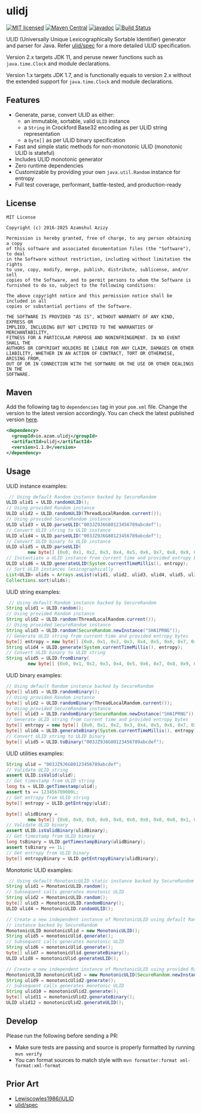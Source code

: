 # ulidj

[![MIT licensed](https://img.shields.io/badge/license-mit-blue.svg)](https://raw.githubusercontent.com/azam/ulidj/master/license)
[![Maven Central](https://img.shields.io/maven-central/v/io.azam.ulidj/ulidj)](https://central.sonatype.com/artifact/io.azam.ulidj/ulidj)
[![javadoc](https://javadoc.io/badge2/io.azam.ulidj/ulidj/javadoc.svg)](https://javadoc.io/doc/io.azam.ulidj/ulidj)
[![Build Status](https://github.com/azam/ulidj/actions/workflows/build.yml/badge.svg)](https://github.com/azam/ulidj/actions/workflows/build.yml)

ULID (Universally Unique Lexicographically Sortable Identifier) generator and parser for Java. Refer [ulid/spec](https://github.com/ulid/spec) for a more detailed ULID specification.

Version 2.x targets JDK 11, and peruse newer functions such as `java.time.Clock` and module declarations.

Version 1.x targets JDK 1.7, and is functionally equals to version 2.x without the extended support for `java.time.Clock` and module declarations.

## Features

* Generate, parse, convert ULID as either:
  * an immutable, sortable, valid `ULID` instance
  * a `String` in Crockford Base32 encoding as per ULID string representation 
  * a `byte[]` as per ULID binary specification
* Fast and simple static methods for non-monotonic ULID (monotonic ULID is stateful)
* Includes ULID monotonic generator
* Zero runtime dependencies
* Customizable by providing your own `java.util.Random` instance for entropy
* Full test coverage, performant, battle-tested, and production-ready

## License

```
MIT License

Copyright (c) 2016-2025 Azamshul Azizy

Permission is hereby granted, free of charge, to any person obtaining a copy
of this software and associated documentation files (the "Software"), to deal
in the Software without restriction, including without limitation the rights
to use, copy, modify, merge, publish, distribute, sublicense, and/or sell
copies of the Software, and to permit persons to whom the Software is
furnished to do so, subject to the following conditions:

The above copyright notice and this permission notice shall be included in all
copies or substantial portions of the Software.

THE SOFTWARE IS PROVIDED "AS IS", WITHOUT WARRANTY OF ANY KIND, EXPRESS OR
IMPLIED, INCLUDING BUT NOT LIMITED TO THE WARRANTIES OF MERCHANTABILITY,
FITNESS FOR A PARTICULAR PURPOSE AND NONINFRINGEMENT. IN NO EVENT SHALL THE
AUTHORS OR COPYRIGHT HOLDERS BE LIABLE FOR ANY CLAIM, DAMAGES OR OTHER
LIABILITY, WHETHER IN AN ACTION OF CONTRACT, TORT OR OTHERWISE, ARISING FROM,
OUT OF OR IN CONNECTION WITH THE SOFTWARE OR THE USE OR OTHER DEALINGS IN THE
SOFTWARE.
```

## Maven

Add the following tag to `dependencies` tag in your `pom.xml` file. Change the version to the latest version accordingly. You can check the latest published version [here](https://central.sonatype.com/artifact/io.azam.ulidj/ulidj).

```xml
<dependency>
  <groupId>io.azam.ulidj</groupId>
  <artifactId>ulidj</artifactId>
  <version>1.1.0</version>
</dependency>
```

## Usage

ULID instance examples:

```java
 // Using default Random instance backed by SecureRandom
ULID ulid1 = ULID.randomULID();
// Using provided Random instance
ULID ulid2 = ULID.randomULID(ThreadLocalRandom.current());
// Using provided SecureRandom instance
ULID ulid3 = ULID.parseULID("003JZ9J6G80123456789abcdef");
// Convert ULID string to ULID instance
ULID ulid4 = ULID.parseULID("003JZ9J6G80123456789abcdef");
// Convert ULID binary to ULID instance
ULID ulid5 = ULID.parseULID(
        new byte[] {0x0, 0x1, 0x2, 0x3, 0x4, 0x5, 0x6, 0x7, 0x8, 0x9, 0xa, 0xb, 0xc, 0xd, 0xe, 0xf});
// Instantiate a ULID instance from current time and provided entropy bytes
ULID ulid6 = ULID.generateULID(System.currentTimeMillis(), entropy);
// Sort ULID instances lexicographically
List<ULID> ulids = Arrays.asList(ulid1, ulid2, ulid3, ulid4, ulid5, ulid6);
Collections.sort(ulids);
```

ULID string examples:

```java
 // Using default Random instance backed by SecureRandom
String ulid1 = ULID.random();
// Using provided Random instance
String ulid2 = ULID.random(ThreadLocalRandom.current());
// Using provided SecureRandom instance
String ulid3 = ULID.random(SecureRandom.newInstance("SHA1PRNG"));
// Generate ULID string from current time and provided entropy bytes
byte[] entropy = new byte[] {0x0, 0x1, 0x2, 0x3, 0x4, 0x5, 0x6, 0x7, 0x8, 0x9};
String ulid4 = ULID.generate(System.currentTimeMillis(), entropy);
// Convert ULID binary to ULID string
String ulid5 = ULID.fromBinary(
        new byte[] {0x0, 0x1, 0x2, 0x3, 0x4, 0x5, 0x6, 0x7, 0x8, 0x9, 0xa, 0xb, 0xc, 0xd, 0xe, 0xf});
```

ULID binary examples:

```java
// Using default Random instance backed by SecureRandom
byte[] ulid1 = ULID.randomBinary();
// Using provided Random instance
byte[] ulid2 = ULID.randomBinary(ThreadLocalRandom.current());
// Using provided SecureRandom instance
byte[] ulid3 = ULID.randomBinary(SecureRandom.newInstance("SHA1PRNG"));
// Generate ULID string from current time and provided entropy bytes
byte[] entropy = new byte[] {0x0, 0x1, 0x2, 0x3, 0x4, 0x5, 0x6, 0x7, 0x8, 0x9};
byte[] ulid4 = ULID.generateBinary(System.currentTimeMillis(), entropy);
// Convert ULID string to ULID binary
byte[] ulid5 = ULID.toBinary("003JZ9J6G80123456789abcdef");
```

ULID utilities examples:

```java
String ulid = "003JZ9J6G80123456789abcdef";
// Validate ULID string
assert ULID.isValid(ulid);
// Get timestamp from ULID string
long ts = ULID.getTimestamp(ulid);
assert ts == 123456789000L;
// Get entropy from ULID string
byte[] entropy = ULID.getEntropy(ulid);

byte[] ulidBinary =
        new byte[] {0x0, 0x0, 0x0, 0x0, 0x0, 0x0, 0x0, 0x0, 0x0, 0x1, 0xf, 0xf, 0xf, 0xf, 0xf, 0xf};
// Validate ULID binary
assert ULID.isValidBinary(ulidBinary);
// Get timestamp from ULID binary
long tsBinary = ULID.getTimestampBinary(ulidBinary);
assert tsBinary == 1L;
// Get entropy from ULID binary
byte[] entropyBinary = ULID.getEntropyBinary(ulidBinary);
```

Monotonic ULID examples:

```java
 // Using default MonotonicULID static instance backed by SecureRandom
String ulid1 = MonotonicULID.random();
// Subsequent calls generates monotonic ULID
String ulid2 = MonotonicULID.random();
byte[] ulid3 = MonotonicULID.randomBinary();
ULID ulid4 = MonotonicULID.randomULID();

// Create a new independent instance of MonotonicULID using default Random
// instance backed by SecureRandom
MonotonicULID monotonicUlid = new MonotonicULID();
String ulid5 = monotonicUlid.generate();
// Subsequent calls generates monotonic ULID
String ulid6 = monotonicUlid.generate();
byte[] ulid7 = monotonicUlid.generateBinary();
ULID ulid8 = monotonicUlid.generateULID();

// Create a new independent instance of MonotonicULID using provided Random instance
MonotonicULID monotonicUlid2 = new MonotonicULID(SecureRandom.newInstance("SHA1PRNG"));
String ulid9 = monotonicUlid2.generate();
// Subsequent calls generates monotonic ULID
String ulid10 = monotonicUlid2.generate();
byte[] ulid11 = monotonicUlid2.generateBinary();
ULID ulid12 = monotonicUlid2.generateULID();
```

## Develop

Please run the following before sending a PR:

* Make sure tests are passing and source is properly formatted by running ```mvn verify```
* You can format sources to match style with ```mvn formatter:format xml-format:xml-format```

## Prior Art

- [Lewiscowles1986/jULID](https://github.com/Lewiscowles1986/jULID)
- [ulid/spec](https://github.com/ulid/spec)
